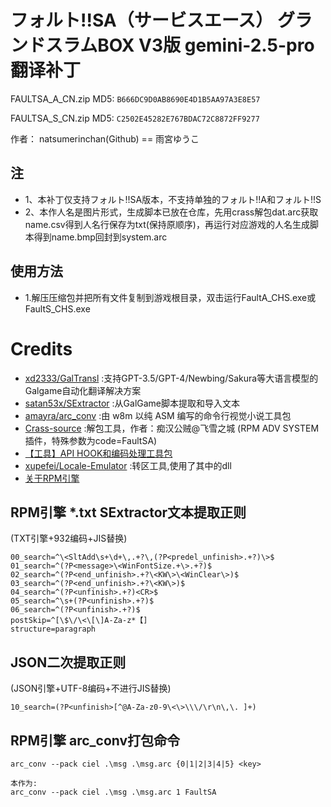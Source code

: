 # フォルト!!SA（サービスエース） グランドスラムBOX V3版 gemini-2.5-pro 翻译补丁 

FAULTSA_A_CN.zip MD5: `B666DC9D0AB8690E4D1B5AA97A3E8E57`

FAULTSA_S_CN.zip MD5: `C2502E45282E767BDAC72C8872FF9277`

作者： natsumerinchan(Github) == 雨宮ゆうこ

## 注
- 1、本补丁仅支持フォルト!!SA版本，不支持单独的フォルト!!A和フォルト!!S
- 2、本作人名是图片形式，生成脚本已放在仓库，先用crass解包dat.arc获取name.csv得到人名行保存为txt(保持原顺序)，再运行对应游戏的人名生成脚本得到name.bmp回封到system.arc

## 使用方法
- 1.解压压缩包并把所有文件复制到游戏根目录，双击运行FaultA_CHS.exe或FaultS_CHS.exe

# Credits

- [xd2333/GalTransl](https://github.com/xd2333/GalTransl.git) :支持GPT-3.5/GPT-4/Newbing/Sakura等大语言模型的Galgame自动化翻译解决方案
- [satan53x/SExtractor](https://github.com/satan53x/SExtractor.git) :从GalGame脚本提取和导入文本
- [amayra/arc_conv](https://github.com/amayra/arc_conv.git) :由 w8m 以纯 ASM 编写的命令行视觉小说工具包
- [Crass-source](https://github.com/shangjiaxuan/Crass-source.git) :解包工具，作者：痴汉公贼@飞雪之城 (RPM ADV SYSTEM插件，特殊参数为code=FaultSA)
- [【工具】API HOOK和编码处理工具包](https://www.ai2.moe/topic/29225-【工具】api-hook和编码处理工具包)
- [xupefei/Locale-Emulator](https://github.com/xupefei/Locale-Emulator.git) :转区工具,使用了其中的dll
- [关于RPM引擎](https://www.bilibili.com/opus/862771454202085408)

## RPM引擎 *.txt SExtractor文本提取正则
(TXT引擎+932编码+JIS替换)
```
00_search=^\<SltAdd\s+\d+\,.+?\,(?P<predel_unfinish>.+?)\>$
01_search=^(?P<message>\<WinFontSize.+\>.+?)$
02_search=^(?P<end_unfinish>.+?\<KW\>\<WinClear\>)$
03_search=^(?P<end_unfinish>.+?\<KW\>)$
04_search=^(?P<unfinish>.+?)<CR>$
05_search=^\s+(?P<unfinish>.+?)$
06_search=^(?P<unfinish>.+?)$
postSkip=^[\$\/\<\[\]A-Za-z*【]
structure=paragraph
```

## JSON二次提取正则
(JSON引擎+UTF-8编码+不进行JIS替换)
```
10_search=(?P<unfinish>[^@A-Za-z0-9\<\>\\\/\r\n\,\. ]+)
```

## RPM引擎 arc_conv打包命令
```
arc_conv --pack ciel .\msg .\msg.arc {0|1|2|3|4|5} <key>

本作为:
arc_conv --pack ciel .\msg .\msg.arc 1 FaultSA
```
